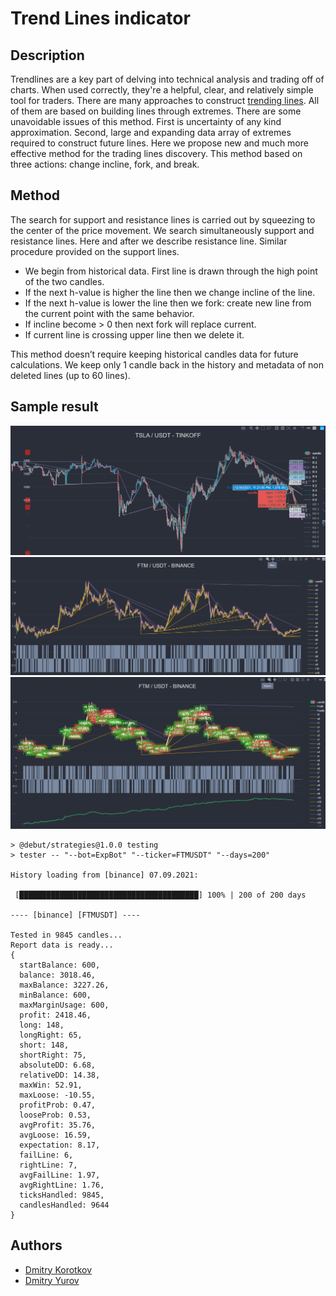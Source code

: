 # Trend Lines indicator

## Description

Trendlines are a key part of delving into technical analysis and trading off of charts. When used correctly, they're a helpful, clear, and relatively simple tool for traders.
There are many approaches to construct [trending lines](https://ru.tradingview.com/script/eXUYLaGv-Trend-Lines-v2/). All of them are based on building lines through extremes. There are some unavoidable issues of this method. First is uncertainty of any kind approximation. Second, large and expanding data array of extremes required to construct future lines.
Here we propose new and much more effective method for the trading lines discovery. This method based on three actions: change incline, fork, and break.

## Method

The search for support and resistance lines is carried out by squeezing to the center of the price movement. We search simultaneously support and resistance lines. Here and after we describe resistance line. Similar procedure provided on the support lines.

-   We begin from historical data. First line is drawn through the high point of the two candles.
-   If the next h-value is higher the line then we change incline of the line.
-   If the next h-value is lower the line then we fork: create new line from the current point with the same behavior.
-   If incline become > 0 then next fork will replace current.
-   If current line is crossing upper line then we delete it.

This method doesn’t require keeping historical candles data for future calculations. We keep only 1 candle back in the history and metadata of non deleted lines (up to 60 lines).

## Sample result

![Trend lines provided by the indicator for TSLA](./sample2.jpg)
![Trend lines provided by the indicator for FTMUSDT](./sample3.png)
![Equity on FTMUSDT during 200 days on 30min candles](./sample4.png)

```
> @debut/strategies@1.0.0 testing
> tester -- "--bot=ExpBot" "--ticker=FTMUSDT" "--days=200"

History loading from [binance] 07.09.2021:

 [████████████████████████████████████████] 100% | 200 of 200 days

---- [binance] [FTMUSDT] ----

Tested in 9845 candles...
Report data is ready...
{
  startBalance: 600,
  balance: 3018.46,
  maxBalance: 3227.26,
  minBalance: 600,
  maxMarginUsage: 600,
  profit: 2418.46,
  long: 148,
  longRight: 65,
  short: 148,
  shortRight: 75,
  absoluteDD: 6.68,
  relativeDD: 14.38,
  maxWin: 52.91,
  maxLoose: -10.55,
  profitProb: 0.47,
  looseProb: 0.53,
  avgProfit: 35.76,
  avgLoose: 16.59,
  expectation: 8.17,
  failLine: 6,
  rightLine: 7,
  avgFailLine: 1.97,
  avgRightLine: 1.76,
  ticksHandled: 9845,
  candlesHandled: 9644
}
```
## Authors

-   [Dmitry Korotkov](https://github.com/inimatic)
-   [Dmitry Yurov](https://github.com/BusinessDuck)
